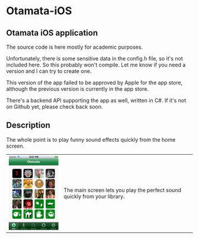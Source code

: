 Otamata-iOS
===========

Otamata iOS application
-----------------------

The source code is here mostly for academic purposes.  

Unfortunately, there is some sensitive data in the config.h file, so it's not included here.  So this probably won't compile.  Let me know if you need a version and I can try to create one.

This version of the app failed to be approved by Apple for the app store, although the previous version is currently in the app store.

There's a backend API supporting the app as well, written in C#.  If it's not on Github yet, please check back soon. 

Description
-----------

The whole point is to play funny sound effects quickly from the home screen.  

<table border="0">

<tr>
<td><img src="Screenshots/ss-main-no-ad.png" alt="Screenshot" width="200"/></td>
<td>The main screen lets you play the perfect sound quickly from your library.</td>
</tr>


</table>



